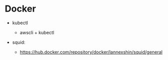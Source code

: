 # Docker

- kubectl
  - awscli + kubectl

- squid:
  - https://hub.docker.com/repository/docker/lannexshin/squid/general

